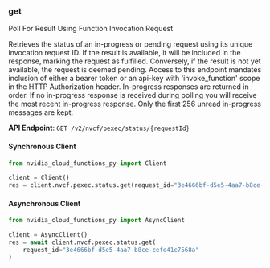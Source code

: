 
### get <a name="get"></a>
Poll For Result Using Function Invocation Request

Retrieves the status of an in-progress or pending request using its unique  invocation request ID. If the result is available, it will be included in  the response, marking the request as fulfilled. Conversely, if the result is  not yet available, the request is deemed pending. Access to this endpoint  mandates inclusion of either a bearer token or an api-key with  'invoke_function' scope in the HTTP Authorization header. In-progress responses are returned in order. If no in-progress response is received  during polling you will receive the most recent in-progress response. Only the first  256 unread in-progress messages are kept. 

**API Endpoint**: `GET /v2/nvcf/pexec/status/{requestId}`

#### Synchronous Client

```python
from nvidia_cloud_functions_py import Client

client = Client()
res = client.nvcf.pexec.status.get(request_id="3e4666bf-d5e5-4aa7-b8ce-cefe41c7568a")
```

#### Asynchronous Client

```python
from nvidia_cloud_functions_py import AsyncClient

client = AsyncClient()
res = await client.nvcf.pexec.status.get(
    request_id="3e4666bf-d5e5-4aa7-b8ce-cefe41c7568a"
)
```
